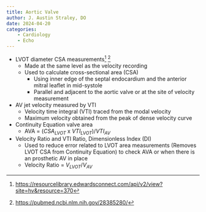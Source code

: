 ```yaml
---
title: Aortic Valve
author: J. Austin Straley, DO
date: 2024-04-20
categories:
    - Cardiology
    - Echo
---
```


* LVOT diameter CSA measurements[^1] [^2]
  * Made at the same level as the velocity recording
  * Used to calculate cross-sectional area (CSA)
    * Using inner edge of the septal endocardium and the anterior mitral leaflet in mid-systole
    * Parallel and adjacent to the aortic valve or at the site of velocity measurement
* AV jet velocity measured by VTI
  * Velocity time integral (VTI) traced from the modal velocity
  * Maximum velocity obtained from the peak of dense velocity curve
* Continuity Equation valve area
  * AVA = ($CSA_{LVOT}$ x $VTI_{LVOT}$)/$VTI_{AV}$
* Velocity Ratio and VTI Ratio, Dimensionless Index (DI)
  * Used to reduce error related to LVOT area measurements (Removes LVOT CSA from Continuity Equation) to check AVA or when there is an prosthetic AV in place
  * Velocity Ratio = $V_{LVOT}$/$V_{AV}$

[^1]: https://resourcelibrary.edwardsconnect.com/api/v2/view?site=hv&resource=370
[^2]: https://pubmed.ncbi.nlm.nih.gov/28385280/
